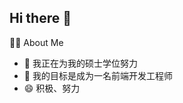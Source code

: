 ## Hi there 👋

👨‍🚒 About Me
- 🔭 我正在为我的硕士学位努力
- 🌱 我的目标是成为一名前端开发工程师
- 😄 积极、努力
<!--
**sun0717/sun0717** is a ✨ _special_ ✨ repository because its `README.md` (this file) appears on your GitHub profile.

Here are some ideas to get you started:

- 🔭 I’m currently working on ...
- 🌱 I’m currently learning ...
- 👯 I’m looking to collaborate on ...
- 🤔 I’m looking for help with ...
- 💬 Ask me about ...
- 📫 How to reach me: ...
- 😄 Pronouns: ...
- ⚡ Fun fact: ...
-->
